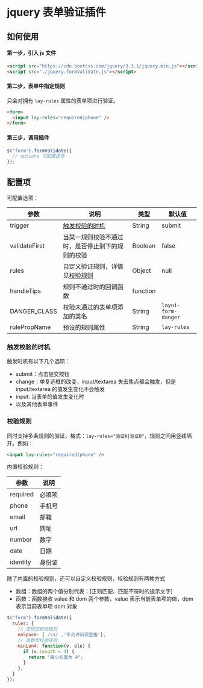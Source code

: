 # jquery 表单验证插件

## 如何使用

#### 第一步，引入 js 文件

```html
<script src="https://cdn.bootcss.com/jquery/3.3.1/jquery.min.js"></script>
<script src="./jquery.formValidate.js"></script>
```

#### 第二步，表单中指定规则

只会对拥有 `lay-rules` 属性的表单项进行验证。

```html
<form>
  <input lay-rules="required|phone" />
</form>
```

#### 第三步，调用插件

```js
$("form").formValidate({
  // options 可配置选项
});
```

## 配置项

可配置选项：

| 参数          | 说明                                             | 类型     | 默认值              |
| ------------- | ------------------------------------------------ | -------- | ------------------- |
| trigger       | [触发校验的时机](#触发校验的时机)                | String   | submit              |
| validateFirst | 当某一规则校验不通过时，是否停止剩下的规则的校验 | Boolean  | false               |
| rules         | 自定义验证规则，详情见[校验规则](#校验规则)      | Object   | null                |
| handleTips    | 规则不通过时的回调函数                           | function |
| DANGER_CLASS  | 校验未通过的表单项添加的类名                     | String   | `layui-form-danger` |
| rulePropName  | 预设的规则属性                                   | String   | `lay-rules`         |

### 触发校验的时机

触发时机有以下几个选项：

+ submit：点击提交按钮
+ change：单复选框的改变，input/textarea 失去焦点都会触发，但是 input/textarea 的值发生变化不会触发
+ input: 当表单的值发生变化时
+ 以及其他表单事件

### 校验规则

同时支持多条规则的验证，格式：`lay-rules="验证A|验证B"`，规则之间用竖线隔开。例如：

```html
<input lay-rules="required|phone" />
```

内置校验规则：

| 参数     | 说明   |
| -------- | ------ |
| required | 必填项 |
| phone    | 手机号 |
| email    | 邮箱   |
| url      | 网址   |
| number   | 数字   |
| date     | 日期   |
| identity | 身份证 |

除了内置的校验规则，还可以自定义校验规则，校验规则有两种方式

- 数组：数组的两个值分别代表：[正则匹配、匹配不符时的提示文字]
- 函数：函数接收 value 和 dom 两个参数，value 表示当前表单项的值，dom 表示当前表单项 dom 对象

```js
$("form").formValidate({
  rules: {
    // 正则型校验规则
    noSpace: [ /\s/ ,'不允许出现空格'],
    // 函数型校验规则
    minLen4: function(v, ele) {
      if (v.length < 4) {
        return "最小长度为 4";
      }
    },
  }
});
```
